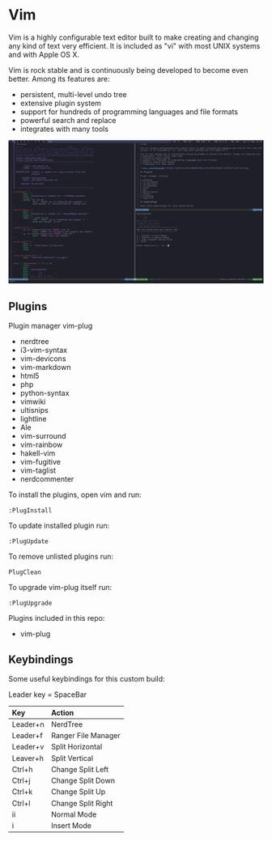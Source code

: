 # Vim

Vim is a highly configurable text editor built to make creating and changing any kind of text very efficient. It is included as "vi" with most UNIX systems and with Apple OS X.

Vim is rock stable and is continuously being developed to become even better. Among its features are:

* persistent, multi-level undo tree
* extensive plugin system
* support for hundreds of programming languages and file formats
* powerful search and replace
* integrates with many tools

![vim - darknesscode](https://github.com/codedarkness/vim/blob/master/config-files/vim.png)

## Plugins

Plugin manager vim-plug

* nerdtree
* i3-vim-syntax
* vim-devicons
* vim-markdown
* html5
* php
* python-syntax
* vimwiki
* ultisnips
* lightline
* Ale
* vim-surround
* vim-rainbow
* hakell-vim
* vim-fugitive
* vim-taglist
* nerdcommenter

To install the plugins, open vim and run:

```
:PlugInstall
```

To update installed plugin run:

```
:PlugUpdate
```

To remove unlisted plugins run:

```
PlugClean
```

To upgrade vim-plug itself run:

```
:PlugUpgrade
```

Plugins included in this repo:

* vim-plug

## Keybindings

Some useful keybindings for this custom build:

Leader key = SpaceBar

| Key      | Action             |
| :------- | :------------------ |
| Leader+n | NerdTree            |
| Leader+f | Ranger File Manager |
| Leader+v | Split Horizontal    |
| Leaver+h | Split Vertical      |
| Ctrl+h   | Change Split Left   |
| Ctrl+j   | Change Split Down   |
| Ctrl+k   | Change Split Up     |
| Ctrl+l   | Change Split Right  |
| ii       | Normal Mode	 |
| i        | Insert Mode   	 |

